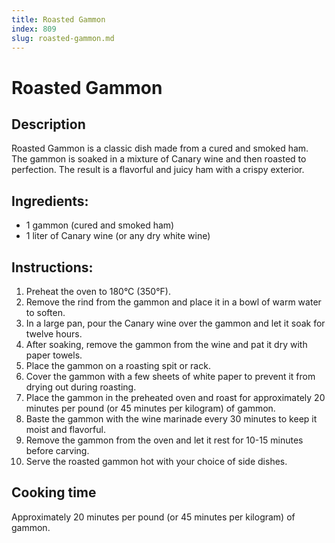 ```yaml
---
title: Roasted Gammon
index: 809
slug: roasted-gammon.md
---
```


# Roasted Gammon

## Description
Roasted Gammon is a classic dish made from a cured and smoked ham. The gammon is soaked in a mixture of Canary wine and then roasted to perfection. The result is a flavorful and juicy ham with a crispy exterior.

## Ingredients:
- 1 gammon (cured and smoked ham)
- 1 liter of Canary wine (or any dry white wine)

## Instructions:
1. Preheat the oven to 180°C (350°F).
2. Remove the rind from the gammon and place it in a bowl of warm water to soften.
3. In a large pan, pour the Canary wine over the gammon and let it soak for twelve hours.
4. After soaking, remove the gammon from the wine and pat it dry with paper towels.
5. Place the gammon on a roasting spit or rack.
6. Cover the gammon with a few sheets of white paper to prevent it from drying out during roasting.
7. Place the gammon in the preheated oven and roast for approximately 20 minutes per pound (or 45 minutes per kilogram) of gammon. 
8. Baste the gammon with the wine marinade every 30 minutes to keep it moist and flavorful.
9. Remove the gammon from the oven and let it rest for 10-15 minutes before carving.
10. Serve the roasted gammon hot with your choice of side dishes.

## Cooking time
Approximately 20 minutes per pound (or 45 minutes per kilogram) of gammon.